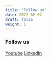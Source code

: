 ```yaml
---
title: "Follow us"
date: 2022-02-02
draft: false
weight: 1
---
```


### Follow us

[Youtube](https://www.youtube.com/channel/UCouXbAqEDBOuiSYUWxSIoNw)
[LinkedIn](https://www.linkedin.com/company/freiheit-com-technologies-gmbh/)    